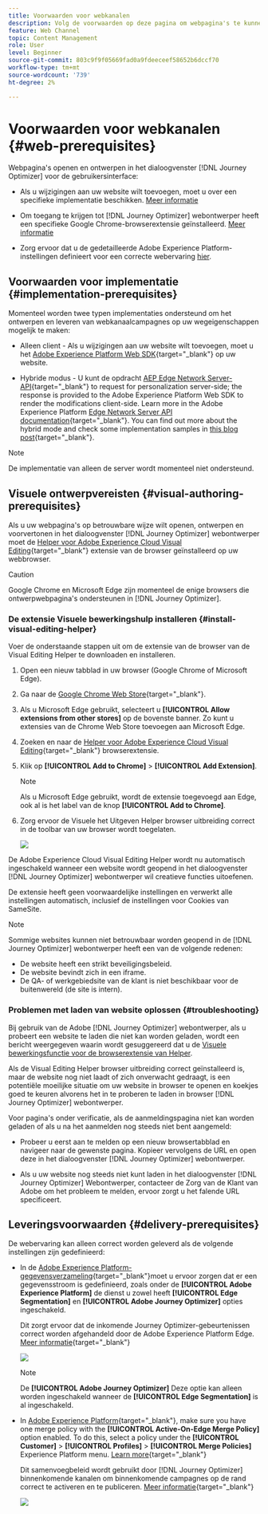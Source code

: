```yaml
---
title: Voorwaarden voor webkanalen
description: Volg de voorwaarden op deze pagina om webpagina's te kunnen openen en schrijven in de Journey Optimizer-gebruikersinterface
feature: Web Channel
topic: Content Management
role: User
level: Beginner
source-git-commit: 803c9f9f05669fad0a9fdeeceef58652b6dccf70
workflow-type: tm+mt
source-wordcount: '739'
ht-degree: 2%

---
```


# Voorwaarden voor webkanalen {#web-prerequisites}

Webpagina&#39;s openen en ontwerpen in het dialoogvenster [!DNL Journey Optimizer] voor de gebruikersinterface:

* Als u wijzigingen aan uw website wilt toevoegen, moet u over een specifieke implementatie beschikken. [Meer informatie](#implementation-prerequisites)

* Om toegang te krijgen tot [!DNL Journey Optimizer] webontwerper heeft een specifieke Google Chrome-browserextensie geïnstalleerd. [Meer informatie](#visual-authoring-prerequesites)

* Zorg ervoor dat u de gedetailleerde Adobe Experience Platform-instellingen definieert voor een correcte webervaring [hier](#delivery-prerequisites).

## Voorwaarden voor implementatie {#implementation-prerequisites}

Momenteel worden twee typen implementaties ondersteund om het ontwerpen en leveren van webkanaalcampagnes op uw wegeigenschappen mogelijk te maken:

* Alleen client - Als u wijzigingen aan uw website wilt toevoegen, moet u het [Adobe Experience Platform Web SDK](https://experienceleague.adobe.com/docs/platform-learn/implement-web-sdk/overview.html){target="_blank"} op uw website.

* Hybride modus - U kunt de opdracht [AEP Edge Network Server-API](https://experienceleague.adobe.com/docs/experience-platform/edge-network-server-api/data-collection/interactive-data-collection.html){target="_blank"} to request for personalization server-side; the response is provided to the Adobe Experience Platform Web SDK to render the modifications client-side. Learn more in the Adobe Experience Platform [Edge Network Server API documentation](https://experienceleague.adobe.com/docs/experience-platform/edge-network-server-api/overview.html){target="_blank"}. You can find out more about the hybrid mode and check some implementation samples in [this blog post](https://blog.developer.adobe.com/hybrid-personalization-in-the-adobe-experience-platform-web-sdk-6a1bb674bf41){target="_blank"}.

>[!NOTE]
>
>De implementatie van alleen de server wordt momenteel niet ondersteund.

<!--If the Adobe Experience Platform Web SDK is not yet implemented on the website, a message displays in the web designer suggesting that you install the Visual Editing Helper browser extension and implement the [Web SDK](https://experienceleague.adobe.com/docs/platform-learn/implement-web-sdk/overview.html){target="_blank"}.-->

## Visuele ontwerpvereisten {#visual-authoring-prerequisites}

<!--In order to rapidly author and preview your web experiences, the Adobe Experience Cloud Visual Editing Helper browser extension for Google Chrome lets you load websites reliably within the Adobe [!DNL Journey Optimizer] web designer.-->

Als u uw webpagina&#39;s op betrouwbare wijze wilt openen, ontwerpen en voorvertonen in het dialoogvenster [!DNL Journey Optimizer] webontwerper moet de [Helper voor Adobe Experience Cloud Visual Editing](https://chrome.google.com/webstore/detail/adobe-experience-cloud-vi/kgmjjkfjacffaebgpkpcllakjifppnca){target="_blank"} extensie van de browser geïnstalleerd op uw webbrowser.

>[!CAUTION]
>
>Google Chrome en Microsoft Edge zijn momenteel de enige browsers die ontwerpwebpagina&#39;s ondersteunen in [!DNL Journey Optimizer].

### De extensie Visuele bewerkingshulp installeren {#install-visual-editing-helper}

Voer de onderstaande stappen uit om de extensie van de browser van de Visual Editing Helper te downloaden en installeren.

1. Open een nieuw tabblad in uw browser (Google Chrome of Microsoft Edge).

1. Ga naar de [Google Chrome Web Store](https://chrome.google.com/webstore/category/extensions){target="_blank"}.

1. Als u Microsoft Edge gebruikt, selecteert u **[!UICONTROL Allow extensions from other stores]** op de bovenste banner. Zo kunt u extensies van de Chrome Web Store toevoegen aan Microsoft Edge.

1. Zoeken en naar de [Helper voor Adobe Experience Cloud Visual Editing](https://chrome.google.com/webstore/detail/adobe-experience-cloud-vi/kgmjjkfjacffaebgpkpcllakjifppnca){target="_blank"} browserextensie.

1. Klik op **[!UICONTROL Add to Chrome]** > **[!UICONTROL Add Extension]**.

   >[!NOTE]
   >
   >Als u Microsoft Edge gebruikt, wordt de extensie toegevoegd aan Edge, ook al is het label van de knop **[!UICONTROL Add to Chrome]**.

1. Zorg ervoor de Visuele het Uitgeven Helper browser uitbreiding correct in de toolbar van uw browser wordt toegelaten.

   ![](assets/web-visual-editing-extension-edge.png)

<!--1. Launch [!DNL Journey Optimizer] in a new tab of your browser with the extension installed.

1. Create a web channel campaign in [!DNL Journey Optimizer]. [Learn how](author-web.md#create-web-campaign)

1. Open the [!DNL Journey Optimizer] web designer to start authoring your web experience. [Learn more](author-web.md)-->

De Adobe Experience Cloud Visual Editing Helper wordt nu automatisch ingeschakeld wanneer een website wordt geopend in het dialoogvenster [!DNL Journey Optimizer] webontwerper wil creatieve functies uitoefenen.

De extensie heeft geen voorwaardelijke instellingen en verwerkt alle instellingen automatisch, inclusief de instellingen voor Cookies van SameSite.

>[!NOTE]
>
>Sommige websites kunnen niet betrouwbaar worden geopend in de [!DNL Journey Optimizer] webontwerper heeft een van de volgende redenen:
>
> * De website heeft een strikt beveiligingsbeleid.
> * De website bevindt zich in een iframe.
> * De QA- of werkgebiedsite van de klant is niet beschikbaar voor de buitenwereld (de site is intern).


### Problemen met laden van website oplossen {#troubleshooting}

Bij gebruik van de Adobe [!DNL Journey Optimizer] webontwerper, als u probeert een website te laden die niet kan worden geladen, wordt een bericht weergegeven waarin wordt gesuggereerd dat u de [Visuele bewerkingsfunctie voor de browserextensie van Helper](#install-visual-editing-helper).

Als de Visual Editing Helper browser uitbreiding correct geïnstalleerd is, maar de website nog niet laadt of zich onverwacht gedraagt, is een potentiële moeilijke situatie om uw website in browser te openen en koekjes goed te keuren alvorens het in te proberen te laden in browser [!DNL Journey Optimizer] webontwerper.

Voor pagina&#39;s onder verificatie, als de aanmeldingspagina niet kan worden geladen of als u na het aanmelden nog steeds niet bent aangemeld:

* Probeer u eerst aan te melden op een nieuw browsertabblad en navigeer naar de gewenste pagina. Kopieer vervolgens de URL en open deze in het dialoogvenster [!DNL Journey Optimizer] webontwerper.

* Als u uw website nog steeds niet kunt laden in het dialoogvenster [!DNL Journey Optimizer] Webontwerper, contacteer de Zorg van de Klant van Adobe om het probleem te melden, ervoor zorgt u het falende URL specificeert.

## Leveringsvoorwaarden {#delivery-prerequisites}

De webervaring kan alleen correct worden geleverd als de volgende instellingen zijn gedefinieerd:

* In de [Adobe Experience Platform-gegevensverzameling](https://experienceleague.adobe.com/docs/experience-platform/edge/datastreams/overview.html){target="_blank"}moet u ervoor zorgen dat er een gegevensstroom is gedefinieerd, zoals onder de **[!UICONTROL Adobe Experience Platform]** de dienst u zowel heeft **[!UICONTROL Edge Segmentation]** en **[!UICONTROL Adobe Journey Optimizer]** opties ingeschakeld.

   Dit zorgt ervoor dat de inkomende Journey Optimizer-gebeurtenissen correct worden afgehandeld door de Adobe Experience Platform Edge. [Meer informatie](https://experienceleague.adobe.com/docs/experience-platform/edge/datastreams/configure.html){target="_blank"}

   ![](assets/web-aep-datastream-ajo.png)

   >[!NOTE]
   >
   >De **[!UICONTROL Adobe Journey Optimizer]** Deze optie kan alleen worden ingeschakeld wanneer de **[!UICONTROL Edge Segmentation]** is al ingeschakeld.

* In [Adobe Experience Platform](https://experienceleague.adobe.com/docs/experience-platform/profile/home.html?lang=nl){target="_blank"}, make sure you have one merge policy with the **[!UICONTROL Active-On-Edge Merge Policy]** option enabled. To do this, select a policy under the **[!UICONTROL Customer]** > **[!UICONTROL Profiles]** > **[!UICONTROL Merge Policies]** Experience Platform menu. [Learn more](https://experienceleague.adobe.com/docs/experience-platform/profile/merge-policies/ui-guide.html#configure){target="_blank"}

   Dit samenvoegbeleid wordt gebruikt door [!DNL Journey Optimizer] binnenkomende kanalen om binnenkomende campagnes op de rand correct te activeren en te publiceren. [Meer informatie](https://experienceleague.adobe.com/docs/experience-platform/profile/merge-policies/ui-guide.html){target="_blank"}

   ![](assets/web-aep-merge-policy.png)

<!--
Branded domains for assets

When authoring web experiences, if you add content coming from the [Adobe Experience Manager Assets Essentials](../email/assets-essentials.md) library, you  must set up the subdomain that will be used to publish this content. [Learn more](web-delegated-subdomains.md)-->



